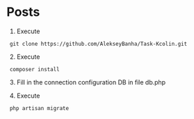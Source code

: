 # Posts
1) Execute 
```shell   
 git clone https://github.com/AlekseyBanha/Task-Kcolin.git
```
2) Execute 
```shell   
 composer install
```
3) Fill in the connection configuration DB in file db.php

4) Execute
```
 php artisan migrate
```
